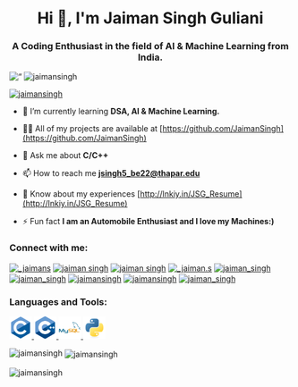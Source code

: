 <h1 align="center">Hi 👋, I'm Jaiman Singh Guliani</h1>
<h3 align="center">A Coding Enthusiast in the field of AI & Machine Learning from India.</h3>
<img align = “ right “ width = 400 alt= “ coding ” src = “ ![IMG_4436](https://github.com/JaimanSingh/JaimanSingh/assets/123560972/7106f357-51eb-44bf-bfee-51a6f244d838)
”

<p align="left"> <img src="https://komarev.com/ghpvc/?username=jaimansingh&label=Profile%20views&color=0e75b6&style=flat" alt="jaimansingh" /> </p>

<p align="left"> <a href="https://github.com/ryo-ma/github-profile-trophy"><img src="https://github-profile-trophy.vercel.app/?username=jaimansingh" alt="jaimansingh" /></a> </p>

- 🌱 I’m currently learning **DSA, AI & Machine Learning.**

- 👨‍💻 All of my projects are available at [https://github.com/JaimanSingh](https://github.com/JaimanSingh)

- 💬 Ask me about **C/C++**

- 📫 How to reach me **jsingh5_be22@thapar.edu**

- 📄 Know about my experiences [http://lnkiy.in/JSG_Resume](http://lnkiy.in/JSG_Resume)

- ⚡ Fun fact **I am an Automobile Enthusiast and I love my Machines:)**

<h3 align="left">Connect with me:</h3>
<p align="left">
<a href="https://twitter.com/_jaimans" target="blank"><img align="center" src="https://raw.githubusercontent.com/rahuldkjain/github-profile-readme-generator/master/src/images/icons/Social/twitter.svg" alt="_jaimans" height="30" width="40" /></a>
<a href="https://linkedin.com/in/jaiman singh" target="blank"><img align="center" src="https://raw.githubusercontent.com/rahuldkjain/github-profile-readme-generator/master/src/images/icons/Social/linked-in-alt.svg" alt="jaiman singh" height="30" width="40" /></a>
<a href="https://fb.com/jaiman singh" target="blank"><img align="center" src="https://raw.githubusercontent.com/rahuldkjain/github-profile-readme-generator/master/src/images/icons/Social/facebook.svg" alt="jaiman singh" height="30" width="40" /></a>
<a href="https://instagram.com/_jaiman.s" target="blank"><img align="center" src="https://raw.githubusercontent.com/rahuldkjain/github-profile-readme-generator/master/src/images/icons/Social/instagram.svg" alt="_jaiman.s" height="30" width="40" /></a>
<a href="https://www.codechef.com/users/jaiman_singh" target="blank"><img align="center" src="https://cdn.jsdelivr.net/npm/simple-icons@3.1.0/icons/codechef.svg" alt="jaiman_singh" height="30" width="40" /></a>
<a href="https://codeforces.com/profile/jaiman_singh" target="blank"><img align="center" src="https://raw.githubusercontent.com/rahuldkjain/github-profile-readme-generator/master/src/images/icons/Social/codeforces.svg" alt="jaiman_singh" height="30" width="40" /></a>
<a href="https://www.leetcode.com/jaimansingh" target="blank"><img align="center" src="https://raw.githubusercontent.com/rahuldkjain/github-profile-readme-generator/master/src/images/icons/Social/leet-code.svg" alt="jaimansingh" height="30" width="40" /></a>
<a href="https://www.hackerearth.com/jaimansingh" target="blank"><img align="center" src="https://raw.githubusercontent.com/rahuldkjain/github-profile-readme-generator/master/src/images/icons/Social/hackerearth.svg" alt="jaimansingh" height="30" width="40" /></a>
<a href="https://www.topcoder.com/members/jaiman_singh" target="blank"><img align="center" src="https://raw.githubusercontent.com/rahuldkjain/github-profile-readme-generator/master/src/images/icons/Social/topcoder.svg" alt="jaiman_singh" height="30" width="40" /></a>
</p>

<h3 align="left">Languages and Tools:</h3>
<p align="left"> <a href="https://www.cprogramming.com/" target="_blank" rel="noreferrer"> <img src="https://raw.githubusercontent.com/devicons/devicon/master/icons/c/c-original.svg" alt="c" width="40" height="40"/> </a> <a href="https://www.w3schools.com/cpp/" target="_blank" rel="noreferrer"> <img src="https://raw.githubusercontent.com/devicons/devicon/master/icons/cplusplus/cplusplus-original.svg" alt="cplusplus" width="40" height="40"/> </a> <a href="https://www.mysql.com/" target="_blank" rel="noreferrer"> <img src="https://raw.githubusercontent.com/devicons/devicon/master/icons/mysql/mysql-original-wordmark.svg" alt="mysql" width="40" height="40"/> </a> <a href="https://www.python.org" target="_blank" rel="noreferrer"> <img src="https://raw.githubusercontent.com/devicons/devicon/master/icons/python/python-original.svg" alt="python" width="40" height="40"/> </a> </p>

<p><img align="left" src="https://github-readme-stats.vercel.app/api/top-langs?username=jaimansingh&show_icons=true&locale=en&layout=compact" alt="jaimansingh" /></p>

<p>&nbsp;<img align="center" src="https://github-readme-stats.vercel.app/api?username=jaimansingh&show_icons=true&locale=en" alt="jaimansingh" /></p>

<p><img align="center" src="https://github-readme-streak-stats.herokuapp.com/?user=jaimansingh&" alt="jaimansingh" /></p>
